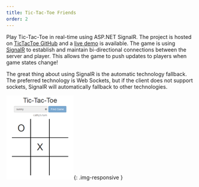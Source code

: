 ```yaml
---
title: Tic-Tac-Toe Friends
order: 2
---
```

Play Tic-Tac-Toe in real-time using ASP.NET SignalR. The project is hosted on [TicTacToe GitHub](https://github.com/splttingatms/TicTacToe) and a [live demo](http://tictactoefriends.azurewebsites.net/) is available. The game is using [SignalR](http://www.asp.net/signalr) to establish and maintain bi-directional connections between the server and player. This allows the game to push updates to players when game states change!

The great thing about using SignalR is the automatic technology fallback. The preferred technology is Web Sockets, but if the client does not support sockets, SignalR will automatically fallback to other technologies. 

![TicTacToe](/assets/profile_tictactoe.png){: .img-responsive }